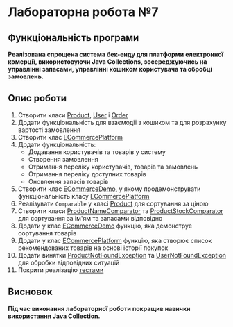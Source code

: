 # Лабораторна робота №7

## Функціональність програми

**Реалізована спрощена система бек-енду для платформи електронної комерції, використовуючи Java Collections,
зосереджуючись на управлінні запасами, управлінні кошиком користувача та обробці замовлень.**

## Опис роботи

1. Створити класи [Product], [User] і [Order]
2. Додати функціональність для взаємодії з кошиком та для розрахунку вартості замовлення
3. Створити клас [ECommercePlatform]
4. Додати функціональність:
   - Додавання користувачів та товарів у систему
   - Створення замовлення
   - Отримання переліку користувачів, товарів та замовлень
   - Отримання переліку доступних товарів
   - Оновлення запасів товарів
5. Створити клас [ECommerceDemo], у якому продемонструвати функціональність класу [ECommercePlatform]
6. Реалізувати `Comparable` у класі [Product] для сортування за ціною
7. Створити класи [ProductNameComparator] та [ProductStockComparator] для сортування за ім'ям та запасами відповідно
8. Додати у клас [ECommerceDemo] функцію, яка демонструє сортування товарів
9. Додати у клас [ECommercePlatform] функцію, яка створює список рекомендованих товарів на основі історії покупок
10. Додати винятки [ProductNotFoundException] та [UserNotFoundException] для обробки відповідних ситуацій
11. Покрити реалізацію [тестами]

## Висновок

**Під час виконання лабораторної роботи покращив навички використання Java Collection.**

[Product]: Product.java
[User]: User.java
[Order]: Order.java
[ECommercePlatform]: ECommercePlatform.java
[ECommerceDemo]: ECommerceDemo.java
[ProductNameComparator]: ProductNameComparator.java
[ProductStockComparator]: ProductStockComparator.java
[ProductNotFoundException]: exceptions/ProductNotFoundException.java
[UserNotFoundException]: exceptions/UserNotFoundException.java
[тестами]: ../../../../../test/java/lab7/ECommercePlatformTests.java